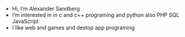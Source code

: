 - Hi, I’m Alexander Sandberg
- I’m interested in in c and c++ programing and python also PHP SQL JavaScript
- I like web and games and destop app programing
<!---
SandbergAlexander/SandbergAlexander is a ✨ special ✨ repository because its `README.md` (this file) appears on your GitHub profile.
You can click the Preview link to take a look at your changes.
--->
